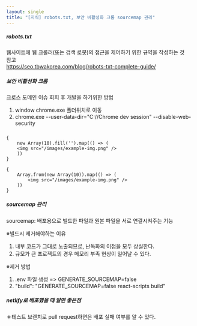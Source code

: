 ```yaml
---
layout: single
title: "[지식] robots.txt, 보안 비활성화 크롬 sourcemap 관리"
--- 
```

##### robots.txt            
웹사이트에 웹 크롤러(또는 검색 로봇)의 접근을 제어하기 위한 규약을 작성하는 것    
참고   
https://seo.tbwakorea.com/blog/robots-txt-complete-guide/    
   
##### 보안 비활성화 크롬   
크로스 도메인 이슈 회피 후 개발을 하기위한 방법   
1. window chrome.exe 폴더위치로 이동   
2. chrome.exe --user-data-dir="C://Chrome dev session" --disable-web-security   
   
##### 
```
{
    new Array(10).fill('').map(() => (
    <img src="/images/example-img.png" />
    ))
}

{
    Array.from(new Array(10)).map(() => (
        <img src="/images/example-img.png" />
    ))
}
```
   
##### sourcemap 관리
sourcemap: 배포용으로 빌드한 파일과 원본 파일을 서로 연결시켜주는 기능   
   
※빌드시 제거해야하는 이유   
1. 내부 코드가 그대로 노출되므로, 난독화의 이점을 모두 상실한다.   
2. 규모가 큰 프로젝트의 경우 메모리 부족 현상이 일어날 수 있다.   
   
※제거 방법
1. .env 파일 생성 => GENERATE_SOURCEMAP=false   
2. "build": "GENERATE_SOURCEMAP=false react-scripts build"   
   
##### netlify로 배포했을 때 알면 좋은점     
＊테스트 브랜치로 pull request하면은 배포 실패 여부를 알 수 있다.   